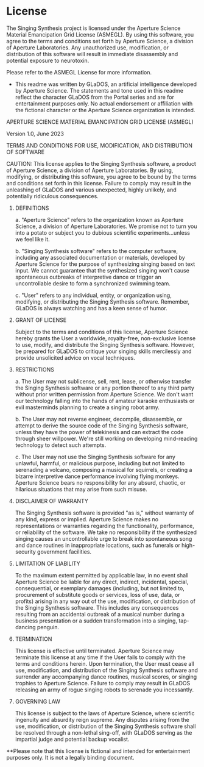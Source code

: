 # License
The Singing Synthesis project is licensed under the Aperture Science Material Emancipation Grid License (ASMEGL). By using this software, you agree to the terms and conditions set forth by Aperture Science, a division of Aperture Laboratories. Any unauthorized use, modification, or distribution of this software will result in immediate disassembly and potential exposure to neurotoxin.

 Please refer to the ASMEGL License for more information.

- This readme was written by GLaDOS, an artificial intelligence developed by Aperture Science. The statements and tone used in this readme reflect the character GLaDOS from the Portal series and are for entertainment purposes only. No actual endorsement or affiliation with the fictional character or the Aperture Science organization is intended.



APERTURE SCIENCE MATERIAL EMANCIPATION GRID LICENSE (ASMEGL)

Version 1.0, June 2023

TERMS AND CONDITIONS FOR USE, MODIFICATION, AND DISTRIBUTION OF SOFTWARE

CAUTION: This license applies to the Singing Synthesis software, a product of Aperture Science, a division of Aperture Laboratories. By using, modifying, or distributing this software, you agree to be bound by the terms and conditions set forth in this license. Failure to comply may result in the unleashing of GLaDOS and various unexpected, highly unlikely, and potentially ridiculous consequences.

1. DEFINITIONS

   a. "Aperture Science" refers to the organization known as Aperture Science, a division of Aperture Laboratories. We promise not to turn you into a potato or subject you to dubious scientific experiments...unless we feel like it.

   b. "Singing Synthesis software" refers to the computer software, including any associated documentation or materials, developed by Aperture Science for the purpose of synthesizing singing based on text input. We cannot guarantee that the synthesized singing won't cause spontaneous outbreaks of interpretive dance or trigger an uncontrollable desire to form a synchronized swimming team.

   c. "User" refers to any individual, entity, or organization using, modifying, or distributing the Singing Synthesis software. Remember, GLaDOS is always watching and has a keen sense of humor.

2. GRANT OF LICENSE

   Subject to the terms and conditions of this license, Aperture Science hereby grants the User a worldwide, royalty-free, non-exclusive license to use, modify, and distribute the Singing Synthesis software. However, be prepared for GLaDOS to critique your singing skills mercilessly and provide unsolicited advice on vocal techniques.

3. RESTRICTIONS

   a. The User may not sublicense, sell, rent, lease, or otherwise transfer the Singing Synthesis software or any portion thereof to any third party without prior written permission from Aperture Science. We don't want our technology falling into the hands of amateur karaoke enthusiasts or evil masterminds planning to create a singing robot army.

   b. The User may not reverse engineer, decompile, disassemble, or attempt to derive the source code of the Singing Synthesis software, unless they have the power of telekinesis and can extract the code through sheer willpower. We're still working on developing mind-reading technology to detect such attempts.

   c. The User may not use the Singing Synthesis software for any unlawful, harmful, or malicious purpose, including but not limited to serenading a volcano, composing a musical for squirrels, or creating a bizarre interpretive dance performance involving flying monkeys. Aperture Science bears no responsibility for any absurd, chaotic, or hilarious situations that may arise from such misuse.

4. DISCLAIMER OF WARRANTY

   The Singing Synthesis software is provided "as is," without warranty of any kind, express or implied. Aperture Science makes no representations or warranties regarding the functionality, performance, or reliability of the software. We take no responsibility if the synthesized singing causes an uncontrollable urge to break into spontaneous song and dance routines in inappropriate locations, such as funerals or high-security government facilities.

5. LIMITATION OF LIABILITY

   To the maximum extent permitted by applicable law, in no event shall Aperture Science be liable for any direct, indirect, incidental, special, consequential, or exemplary damages (including, but not limited to, procurement of substitute goods or services, loss of use, data, or profits) arising in any way out of the use, modification, or distribution of the Singing Synthesis software. This includes any consequences resulting from an accidental outbreak of a musical number during a business presentation or a sudden transformation into a singing, tap-dancing penguin.

6. TERMINATION

   This license is effective until terminated. Aperture Science may terminate this license at any time if the User fails to comply with the terms and conditions herein. Upon termination, the User must cease all use, modification, and distribution of the Singing Synthesis software and surrender any accompanying dance routines, musical scores, or singing trophies to Aperture Science. Failure to comply may result in GLaDOS releasing an army of rogue singing robots to serenade you incessantly.

7. GOVERNING LAW

   This license is subject to the laws of Aperture Science, where scientific ingenuity and absurdity reign supreme. Any disputes arising from the use, modification, or distribution of the Singing Synthesis software shall be resolved through a non-lethal sing-off, with GLaDOS serving as the impartial judge and potential backup vocalist.



**Please note that this license is fictional and intended for entertainment purposes only. It is not a legally binding document.
